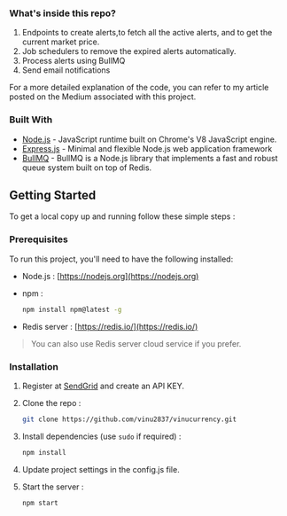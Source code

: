 
### What's inside this repo?

1. Endpoints to create alerts,to fetch all the active alerts, and to get the current market price.
2. Job schedulers to remove the expired alerts automatically.
3. Process alerts using BullMQ
4. Send email notifications

For a more detailed explanation of the code, you can refer to my article posted on the Medium associated with this project.

### Built With

- [Node.js]() - JavaScript runtime built on Chrome's V8 JavaScript engine.
- [Express.js]() - Minimal and flexible Node.js web application framework
- [BullMQ]() - BullMQ is a Node.js library that implements a fast and robust queue system built on top of Redis.

<!-- GETTING STARTED -->

## Getting Started

To get a local copy up and running follow these simple steps :

### Prerequisites

To run this project, you'll need to have the following installed:

- Node.js : [https://nodejs.org](https://nodejs.org)

- npm :
  ```sh
  npm install npm@latest -g
  ```
- Redis server : [https://redis.io/](https://redis.io/) <br>

> You can also use Redis server cloud service if you prefer.
> <br>

### Installation

1. Register at [SendGrid](https://sendgrid.com) and create an API KEY.

2. Clone the repo :
   ```sh
   git clone https://github.com/vinu2837/vinucurrency.git
   ```
3. Install dependencies (use `sudo` if required) :

   ```sh
   npm install
   ```

4. Update project settings in the config.js file.
5. Start the server :
   ```sh
   npm start
   ```
